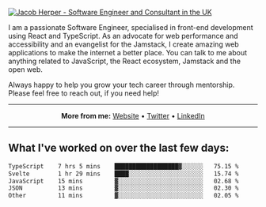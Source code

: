 [![Jacob Herper - Software Engineer and Consultant in the UK](https://res.cloudinary.com/jacobherper/image/upload/v1641506277/gh-image.png)](https://jacobherper.com/)

I am a passionate Software Engineer, specialised in front-end development using React and TypeScript. As an advocate for web performance and accessibility and an evangelist for the Jamstack, I create amazing web applications to make the internet a better place. You can talk to me about anything related to JavaScript, the React ecosystem, Jamstack and the open web.

Always happy to help you grow your tech career through mentorship. Please feel free to reach out, if you need help!

---

<p align="center">
  <strong>More from me:</strong> 
  <a href="https://jacobherper.com/">Website</a> •
  <a href="https://twitter.com/intent/follow?screen_name=jakeherp&tw_p=followbutton">Twitter</a> •
  <a href="https://www.linkedin.com/in/jacobherper/">LinkedIn</a>
</p>

---

## What I've worked on over the last few days:

<!--START_SECTION:waka-->

```txt
TypeScript    7 hrs 5 mins    ██████████████████▓░░░░░░   75.15 %
Svelte        1 hr 29 mins    ████░░░░░░░░░░░░░░░░░░░░░   15.74 %
JavaScript    15 mins         ▓░░░░░░░░░░░░░░░░░░░░░░░░   02.68 %
JSON          13 mins         ▓░░░░░░░░░░░░░░░░░░░░░░░░   02.30 %
Other         11 mins         ▓░░░░░░░░░░░░░░░░░░░░░░░░   02.05 %
```

<!--END_SECTION:waka-->

